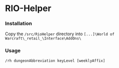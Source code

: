 # RIO-Helper

### Installation
Copy the `/src/RioHelper` directory into `[...]\World of Warcraft\_retail_\Interface\AddOns\`

### Usage
`/rh dungeonAbbreviation keyLevel [weeklyAffix]`
